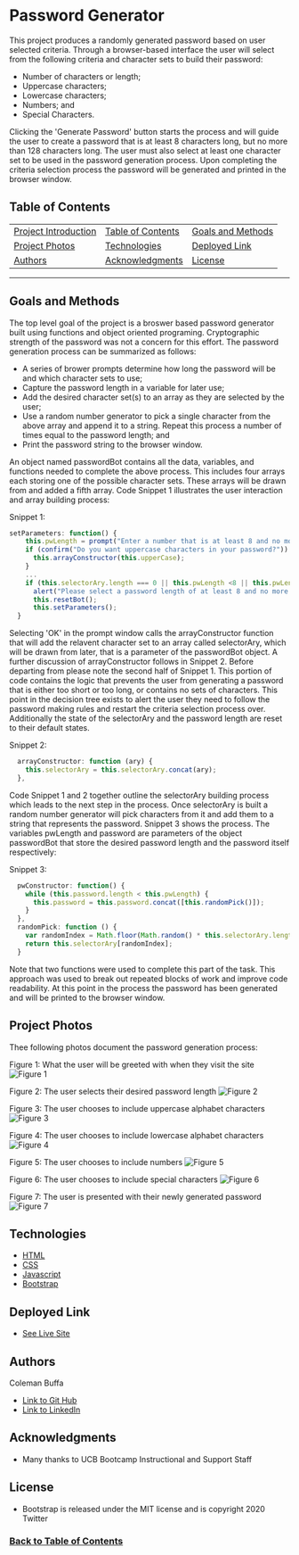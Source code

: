# Password Generator

This project produces a randomly generated password based on user selected criteria. Through a browser-based interface the user will select from the following criteria and character sets to build their password:
- Number of characters or length;
- Uppercase characters;
- Lowercase characters;
- Numbers; and
- Special Characters.

Clicking the 'Generate Password' button starts the process and will guide the user to create a password that is at least 8 characters long, but no more than 128 characters long. The user must also select at least one character set to be used in the password generation process. Upon completing the criteria selection process the password will be generated and printed in the browser window.

## Table of Contents

| |||
| :------------------------------ | :-------------------------| :-----------------------------------|
| [Project Introduction](#password-generator) | [Table of Contents](#table-of-contents) | [Goals and Methods](#goals-and-methods) |
| [Project Photos](#project-photos) | [Technologies](#technologies)   | [Deployed Link](#deployed-link) | 
| [Authors](#authors) | [Acknowledgments](#acknowledgments) | [License](#license) |
---

## Goals and Methods

The top level goal of the project is a broswer based password generator built using functions and object oriented programing. Cryptographic strength of the password was not a concern for this effort. The password generation process can be summarized as follows:
- A series of brower prompts determine how long the password will be and which character sets to use;
- Capture the password length in a variable for later use;
- Add the desired character set(s) to an array as they are selected by the user;
- Use a random number generator to pick a single character from the above array and append it to a string. Repeat this process a number of times equal to the password length; and
- Print the password string to the browser window.

An object named passwordBot contains all the data, variables, and functions needed to complete the above process. This includes four arrays each storing one of the possible character sets. These arrays will be drawn from and added a fifth array. Code Snippet 1 illustrates the user interaction and array building process:

Snippet 1:
```javascript
setParameters: function() {
    this.pwLength = prompt("Enter a number that is at least 8 and no more than 128 to select password length.");
    if (confirm("Do you want uppercase characters in your password?")) {
      this.arrayConstructor(this.upperCase);
    }
    ...
    if (this.selectorAry.length === 0 || this.pwLength <8 || this.pwLength > 128) {
      alert("Please select a password length of at least 8 and no more than 128 characters, and select at least one character set to be included in your password.");
      this.resetBot();
      this.setParameters();
  }
  ```

Selecting 'OK' in the prompt window calls the arrayConstructor function that will add the relavent character set to an array called selectorAry, which will be drawn from later, that is a parameter of the passwordBot object. A further discussion of arrayConstructor follows in Snippet 2. Before departing from please note the second half of Snippet 1. This portion of code contains the logic that prevents the user from generating a password that is either too short or too long, or contains no sets of characters. This point in the decision tree exists to alert the user they need to follow the password making rules and restart the criteria selection process over. Additionally the state of the selectorAry and the password length are reset to their default states. 

Snippet 2:
```javascript
  arrayConstructor: function (ary) {
    this.selectorAry = this.selectorAry.concat(ary);
  },
```
Code Snippet 1 and 2 together outline the selectorAry building process which leads to the next step in the process. Once selectorAry is built a random number generator will pick characters from it and add them to a string that represents the password. Snippet 3 shows the process. The variables pwLength and password are parameters of the object passwordBot that store the desired password length and the password itself respectively:

Snippet 3:
```javascript
  pwConstructor: function() {
    while (this.password.length < this.pwLength) {
      this.password = this.password.concat([this.randomPick()]);
    }      
  },
  randomPick: function () {
    var randomIndex = Math.floor(Math.random() * this.selectorAry.length);
    return this.selectorAry[randomIndex];
  }
```
Note that two functions were used to complete this part of the task. This approach was used to break out repeated blocks of work and improve code readability. At this point in the process the password has been generated and will be printed to the browser window.

## Project Photos

Thee following photos document the password generation process:

Figure 1: What the user will be greeted with when they visit the site
![Figure 1](./assets/default-state.png)

Figure 2: The user selects their desired password length
![Figure 2](./assets/set-pw-length.png)

Figure 3: The user chooses to include uppercase alphabet characters
![Figure 3](./assets/set-uppercase.png)

Figure 4: The user chooses to include lowercase alphabet characters
![Figure 4](./assets/set-lowercase.png)

Figure 5: The user chooses to include numbers
![Figure 5](./assets/set-numbers.png)

Figure 6: The user chooses to include special characters
![Figure 6](./assets/set-specials.png)

Figure 7: The user is presented with their newly generated password
![Figure 7](./assets/password-output.png)

## Technologies 

* [HTML](https://developer.mozilla.org/en-US/docs/Web/HTML)
* [CSS](https://developer.mozilla.org/en-US/docs/Web/CSS)
* [Javascript](https://developer.mozilla.org/en-US/docs/Web/JavaScript)
* [Bootstrap](https://getbootstrap.com/)

## Deployed Link

* [See Live Site](https://coleman-buffa.github.io/password-generator/)

## Authors

Coleman Buffa

- [Link to Git Hub](https://coleman-buffa.github.io/password-genereator/)
- [Link to LinkedIn](https://www.linkedin.com/in/coleman-buffa-0a12a5201/)

## Acknowledgments

* Many thanks to UCB Bootcamp Instructional and Support Staff

## License

* Bootstrap is released under the MIT license and is copyright 2020 Twitter

### [Back to Table of Contents](#table-of-contents)